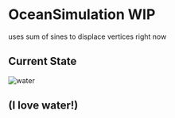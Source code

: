 # OceanSimulation WIP
uses sum of sines to displace vertices right now
## Current State
![water](https://github.com/jkjk809/OceanSimulation/assets/157747331/ea4644bb-0c05-4dc2-b307-3148fc9aa0de)
## (I love water!)
